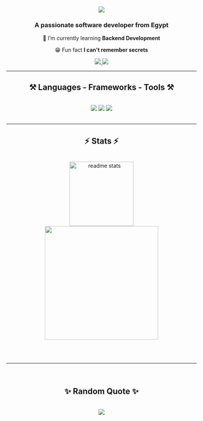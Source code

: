 <h1 align="center">
    <img src="https://readme-typing-svg.herokuapp.com/?font=Fira+Code&size=35&center=true&vCenter=true&width=500&height=70&duration=5000&lines=Hey!;+I'm+Abdelrahman+Kamel;" />
</h1>

<h3 align="center">A passionate software developer from Egypt</h3>

<div align="center">

 🔭 I’m currently learning **Backend Development**

😁 Fun fact **I can't remember secrets**    

 </div> 
 
<div align="center">
  <a href="mailto:abdelrahman.kamel.elgendy@gmail.com">
    <img src="https://img.shields.io/badge/Gmail-333333?style=for-the-badge&logo=gmail&logoColor=white" />
  </a>

  <a href="https://www.linkedin.com/in/abdelrahman-kamel-elgendy/" target="_blank">
    <img src="https://img.shields.io/badge/LinkedIn-0077B5?style=for-the-badge&logo=linkedin&logoColor=white" target="_blank" />
  </a>
</div>

 <hr/>
 
<h2 align="center">⚒️ Languages - Frameworks - Tools ⚒️</h2>
<br/>
<div align="center">
    <img src="https://skillicons.dev/icons?i=anaconda,git,github,figma"/>
    <img src="https://skillicons.dev/icons?i=cs,cpp,js,ts,py"/>
    <img src="https://skillicons.dev/icons?i=dotnet,nodejs,nestjs,mysql,mongodb,prisma"/>
   <br>
</div>

<br/>

<hr/>

<h2 align="center">⚡ Stats ⚡</h2>
<br>
<div align=center>
    <img height=170 src="https://github-readme-stats.vercel.app/api?username=abdelrahman-kamel-elgendy&count_private=true&show_icons=true&theme=react&rank_icon=github&border_radius=10" alt="readme stats"/>
    <br/>
    <img height=300 src="https://github-readme-stats.vercel.app/api/top-langs/?username=abdelrahman-kamel-elgendy&layout=donut-vertical&langs_count=8&theme=react&border_radius=10"/>
</div>

<br/><br/>

<hr/>

<br/>
<h2 align="center">✨ Random Quote ✨</h2>
<br/>
<div align=center>
    <img src="https://quotes-github-readme.vercel.app/api?type=horizontal&layout=donut-vertical&langs_count=8&theme=react&border_radius=10"/>
</div>
